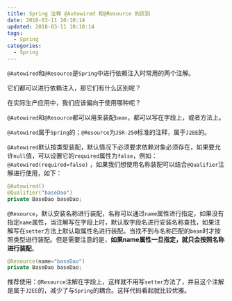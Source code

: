 ```yaml
---
title: Spring 注释 @Autowired 和@Resource 的区别
date: 2018-03-11 10:10:14
updated: 2018-03-11 10:10:14
tags:
  - Spring
categories: 
  - Spring
---
```



`@Autowired`和`@Resource`是`Spring`中进行依赖注入时常用的两个注解。

它们都可以进行依赖注入，那它们有什么区别呢？

在实际生产应用中，我们应该偏向于使用哪种呢？

<!-- more -->

`@Autowired`和`@Resource`都可以用来装配`bean`，都可以写在字段上，或者方法上。

`@Autowired`属于`Spring`的；`@Resource`为`JSR-250`标准的注释，属于`J2EE`的。

`@Autowired`默认按类型装配，默认情况下必须要求依赖对象必须存在，如果要允许`null`值，可以设置它的`required`属性为`false`，例如：`@Autowired(required=false)` ，如果我们想使用名称装配可以结合`@Qualifier`注解进行使用，如下：
```Java
@Autowired() 
@Qualifier("baseDao")
private BaseDao baseDao;
```

`@Resource`，默认安装名称进行装配，名称可以通过`name`属性进行指定，如果没有指定`name`属性，当注解写在字段上时，默认取字段名进行安装名称查找，如果注解写在`setter`方法上默认取属性名进行装配。当找不到与名称匹配的`bean`时才按照类型进行装配。但是需要注意的是，**如果name属性一旦指定，就只会按照名称进行装配**。
```Java
@Resource(name="baseDao")
private BaseDao baseDao;
```

推荐使用：`@Resource`注解在字段上，这样就不用写`setter`方法了，并且这个注解是属于`J2EE`的，减少了与`Spring`的耦合。这样代码看起就比较优雅。